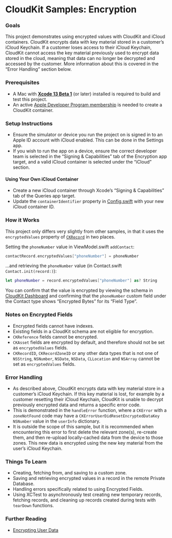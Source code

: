 # CloudKit Samples: Encryption

### Goals

This project demonstrates using encrypted values with CloudKit and iCloud containers. CloudKit encrypts data with key material stored in a customer’s iCloud Keychain. If a customer loses access to their iCloud Keychain, CloudKit cannot access the key material previously used to encrypt data stored in the cloud, meaning that data can no longer be decrypted and accessed by the customer. More information about this is covered in the “Error Handling” section below.

### Prerequisites

* A Mac with [**Xcode 13 Beta 1**](https://developer.apple.com/download/) (or later) installed is required to build and test this project.
* An active [Apple Developer Program membership](https://developer.apple.com/support/compare-memberships/) is needed to create a CloudKit container.

### Setup Instructions

* Ensure the simulator or device you run the project on is signed in to an Apple ID account with iCloud enabled. This can be done in the Settings app.
* If you wish to run the app on a device, ensure the correct developer team is selected in the “Signing & Capabilities” tab of the Encryption app target, and a valid iCloud container is selected under the “iCloud” section.

#### Using Your Own iCloud Container

* Create a new iCloud container through Xcode’s “Signing & Capabilities” tab of the Queries app target.
* Update the `containerIdentifier` property in [Config.swift](Encryption/Config.swift) with your new iCloud container ID.

### How it Works

This project only differs very slightly from other samples, in that it uses the `encryptedValues` property of [`CKRecord`](https://developer.apple.com/documentation/cloudkit/ckrecord) in two places.

Setting the `phoneNumber` value in ViewModel.swift `addContact`:
```swift
contactRecord.encryptedValues["phoneNumber"] = phoneNumber
```

…and retrieving the `phoneNumber` value (in Contact.swift `Contact.init(record:)`):
```swift
let phoneNumber = record.encryptedValues["phoneNumber"] as? String
```

You can confirm that the value is encrypted by viewing the schema in [CloudKit Dashboard](https://icloud.developer.apple.com) and confirming that the `phoneNumber` custom field under the Contact type shows “Encrypted Bytes” for its “Field Type”.

### Notes on Encrypted Fields

* Encrypted fields cannot have indexes.
* Existing fields in a CloudKit schema are not eligible for encryption.
* `CKReference` fields cannot be encrypted.
* `CKAsset` fields are encrypted by default, and therefore should not be set as `encryptedValues` fields.
* `CKRecordID`, `CKRecordZoneID` or any other data types that is not one of `NSString`, `NSNumber`, `NSDate`, `NSData`, `CLLocation` and `NSArray` cannot be set as `encryptedValues` fields.

### Error Handling

* As described above, CloudKit encrypts data with key material store in a customer’s iCloud Keychain. If this key material is lost, for example by a customer resetting their iCloud Keychain, CloudKit is unable to decrypt previously encrypted data and returns a specific error code.
* This is demonstrated in the `handleError` function, where a `CKError` with a `zoneNotFound` code may have a `CKErrorUserDidResetEncryptedDataKey` `NSNumber` value in the `userInfo` dictionary.
* It is outside the scope of this sample, but it is recommended when encountering this error to first delete the relevant zone(s), re-create them, and then re-upload locally-cached data from the device to those zones. This new data is encrypted using the new key material from the user’s iCloud Keychain.

### Things To Learn

* Creating, fetching from, and saving to a custom zone.
* Saving and retrieving encrypted values in a record in the remote Private Database.
* Handling errors specifically related to using Encrypted Fields.
* Using XCTest to asynchronously test creating new temporary records, fetching records, and cleaning up records created during tests with `tearDown` functions.

### Further Reading

* [Encrypting User Data](https://developer.apple.com/documentation/cloudkit/encrypting_user_data)
